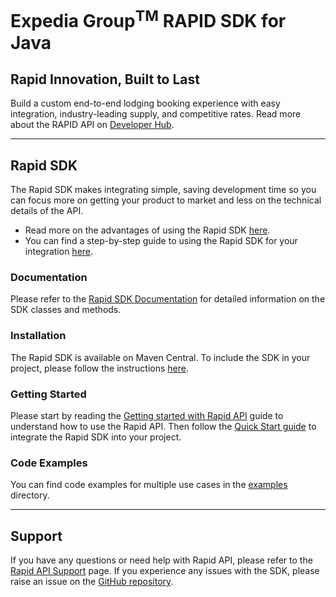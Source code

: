 # Expedia Group<sup>TM</sup> RAPID SDK for Java

## Rapid Innovation, Built to Last
Build a custom end-to-end lodging booking experience with easy integration, industry-leading supply, and competitive rates.
Read more about the RAPID API on [Developer Hub](https://developers.expediagroup.com/docs/products/rapid).

---

## Rapid SDK
The Rapid SDK makes integrating simple, saving development time so you can focus more on getting your product to market and less on the technical details of the API.

- Read more on the advantages of using the Rapid SDK [here](https://developers.expediagroup.com/docs/products/rapid/sdk/java).
- You can find a step-by-step guide to using the Rapid SDK for your integration [here](https://developers.expediagroup.com/docs/products/rapid/sdk/java/quick-start).

### Documentation
Please refer to the [Rapid SDK Documentation](https://opensource.expediagroup.com/rapid-java-sdk/latest/) for detailed information on the SDK classes and methods.

### Installation
The Rapid SDK is available on Maven Central. To include the SDK in your project, please follow the instructions [here](https://developers.expediagroup.com/docs/products/rapid/sdk/java/quick-start?language=java&buildTools=maven).

### Getting Started
Please start by reading the [Getting started with Rapid API](https://developers.expediagroup.com/docs/products/rapid/setup/getting-started#getting-started-with-rapid) guide to understand how to use the Rapid API.
Then follow the [Quick Start guide](https://developers.expediagroup.com/docs/products/rapid/sdk/java/quick-start) to integrate the Rapid SDK into your project.

### Code Examples
You can find code examples for multiple use cases in the [examples](https://github.com/ExpediaGroup/rapid-java-sdk/blob/main/examples/src/main/java/com/expediagroup/sdk/rapid/examples/RapidSdkDemoApplication.java) directory.

---

## Support
If you have any questions or need help with Rapid API, please refer to the [Rapid API Support](https://support.expediapartnersolutions.com/hc/en-us) page.
If you experience any issues with the SDK, please raise an issue on the [GitHub repository](https://github.com/ExpediaGroup/rapid-java-sdk/issues).